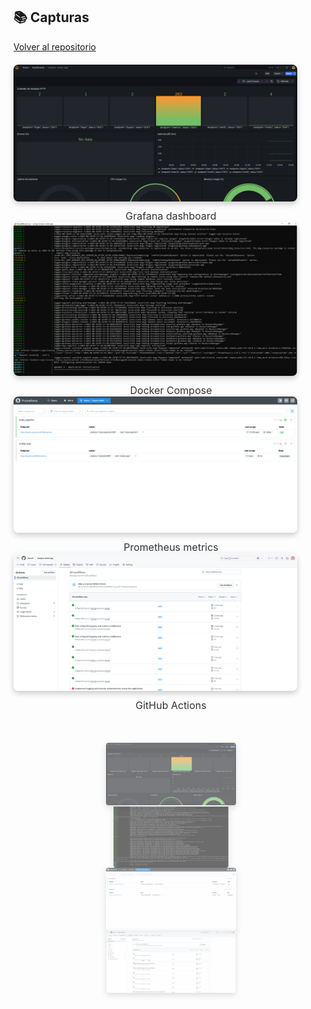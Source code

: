 ## 📚 Capturas
[Volver al repositorio](https://github.com/bbvedf/compra-venta-app)

<!-- Swiper CSS -->
<link rel="stylesheet" href="https://cdn.jsdelivr.net/npm/swiper@10/swiper-bundle.min.css" />

<style>
/* Ajustes del carrusel */
.swiper-container {
  width: 100%;
  max-width: 1200px; /* Limita el ancho máximo */
  height: auto; /* Cambiado de 90vh a auto para adaptarse al contenido */
  margin: 20px auto;
  padding-bottom: 20px;
}
.swiper-slide {
  display: flex;
  flex-direction: column;
  align-items: center;
  justify-content: center;
  height: auto; /* Ajusta la altura dinámicamente */
}
.swiper-slide img {
  max-width: 90%;
  max-height: 500px; /* Limita la altura máxima de la imagen */
  object-fit: contain;
  border-radius: 8px;
  box-shadow: 0 4px 10px rgba(0, 0, 0, 0.2);
  cursor: pointer; /* Cambiado a pointer para mejor claridad */
  transition: transform 0.3s ease; /* Suaviza el zoom */
}
.swiper-slide img:hover {
  transform: scale(1.05); /* Efecto hover para indicar interactividad */
}
.caption {
  margin-top: 10px; /* Reducido para acercar el pie de foto */
  font-size: 1rem; /* Ligeramente más grande para legibilidad */
  color: #333;
  text-align: center;
}
.swiper-thumbs {
  height: 120px; /* Aumentado para mejor visibilidad */
  box-sizing: border-box;
  padding: 10px 0;
}
.swiper-thumbs .swiper-slide {
  width: auto;
  height: 100%;
  opacity: 0.6; /* Aumentado para mejor contraste */
  cursor: pointer;
}
.swiper-thumbs .swiper-slide-thumb-active {
  opacity: 1;
  border: 2px solid #007bff; /* Indicador visual para la miniatura activa */
}
.swiper-thumbs img {
  height: 100px; /* Aumentado para mejor proporción */
  object-fit: cover;
  border-radius: 4px;
}
.swiper-button-next,
.swiper-button-prev {
  color: #007bff; /* Color más visible para las flechas */
}
</style>

<!-- Swiper HTML -->
<div class="swiper-container mainSwiper">
  <div class="swiper-wrapper">
    <div class="swiper-slide">
      <div class="swiper-zoom-container">
        <img src="images/grafana.png" alt="Grafana dashboard">
      </div>
      <div class="caption">Grafana dashboard</div>
    </div>
    <div class="swiper-slide">
      <div class="swiper-zoom-container">
        <img src="images/compose.png" alt="Docker Compose">
      </div>
      <div class="caption">Docker Compose</div>
    </div>
    <div class="swiper-slide">
      <div class="swiper-zoom-container">
        <img src="images/prometheus.png" alt="Prometheus metrics">
      </div>
      <div class="caption">Prometheus metrics</div>
    </div>
    <div class="swiper-slide">
      <div class="swiper-zoom-container">
        <img src="images/actions.png" alt="GitHub Actions">
      </div>
      <div class="caption">GitHub Actions</div>
    </div>
  </div>
  <!-- Navigation -->
  <div class="swiper-button-next"></div>
  <div class="swiper-button-prev"></div>
  <div class="swiper-pagination"></div> <!-- Añadido para mejor navegación -->
</div>

<!-- Thumbnails -->
<div class="swiper-container swiper-thumbs">
  <div class="swiper-wrapper">
    <div class="swiper-slide"><img src="images/grafana.png" alt="Grafana dashboard"></div>
    <div class="swiper-slide"><img src="images/compose.png" alt="Docker Compose"></div>
    <div class="swiper-slide"><img src="images/prometheus.png" alt="Prometheus metrics"></div>
    <div class="swiper-slide"><img src="images/actions.png" alt="GitHub Actions"></div>
  </div>
</div>

<!-- Swiper JS -->
<script src="https://cdn.jsdelivr.net/npm/swiper@10/swiper-bundle.min.js"></script>
<script>
document.addEventListener("DOMContentLoaded", function() {
  const thumbsSwiper = new Swiper('.swiper-thumbs', {
    spaceBetween: 10,
    slidesPerView: 4, /* Reducido para mejor visualización en pantallas pequeñas */
    freeMode: true,
    watchSlidesProgress: true,
    breakpoints: {
      640: { slidesPerView: 3 },
      768: { slidesPerView: 4 },
      1024: { slidesPerView: 5 }
    }
  });

  const mainSwiper = new Swiper('.mainSwiper', {
    loop: true,
    navigation: {
      nextEl: '.swiper-button-next',
      prevEl: '.swiper-button-prev'
    },
    pagination: {
      el: '.swiper-pagination',
      clickable: true
    },
    thumbs: {
      swiper: thumbsSwiper
    },
    spaceBetween: 20, /* Reducido para mejor espaciado */
    slidesPerView: 1, /* Solo una imagen en el carrusel principal */
    centeredSlides: true,
    autoplay: {
      delay: 5000,
      disableOnInteraction: false
    },
    zoom: {
      maxRatio: 2.5, /* Aumentado para un zoom más notable */
      toggle: true /* Habilita zoom con un solo clic */
    }
  });

  // Manejo manual del zoom para mejorar la experiencia
  mainSwiper.on('click', function(swiper, event) {
    if (event.target.tagName === 'IMG') {
      swiper.zoom.toggle(); /* Alterna zoom con un solo clic */
    }
  });
});
</script>